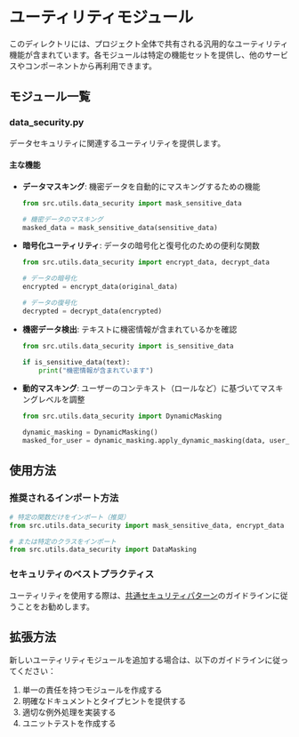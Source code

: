 # ユーティリティモジュール

このディレクトリには、プロジェクト全体で共有される汎用的なユーティリティ機能が含まれています。各モジュールは特定の機能セットを提供し、他のサービスやコンポーネントから再利用できます。

## モジュール一覧

### data_security.py

データセキュリティに関連するユーティリティを提供します。

#### 主な機能

- **データマスキング**: 機密データを自動的にマスキングするための機能
  ```python
  from src.utils.data_security import mask_sensitive_data
  
  # 機密データのマスキング
  masked_data = mask_sensitive_data(sensitive_data)
  ```

- **暗号化ユーティリティ**: データの暗号化と復号化のための便利な関数
  ```python
  from src.utils.data_security import encrypt_data, decrypt_data
  
  # データの暗号化
  encrypted = encrypt_data(original_data)
  
  # データの復号化
  decrypted = decrypt_data(encrypted)
  ```

- **機密データ検出**: テキストに機密情報が含まれているかを確認
  ```python
  from src.utils.data_security import is_sensitive_data
  
  if is_sensitive_data(text):
      print("機密情報が含まれています")
  ```

- **動的マスキング**: ユーザーのコンテキスト（ロールなど）に基づいてマスキングレベルを調整
  ```python
  from src.utils.data_security import DynamicMasking
  
  dynamic_masking = DynamicMasking()
  masked_for_user = dynamic_masking.apply_dynamic_masking(data, user_context)
  ```

## 使用方法

### 推奨されるインポート方法

```python
# 特定の関数だけをインポート（推奨）
from src.utils.data_security import mask_sensitive_data, encrypt_data

# または特定のクラスをインポート
from src.utils.data_security import DataMasking
```

### セキュリティのベストプラクティス

ユーティリティを使用する際は、[共通セキュリティパターン](../../docs/security/common_security_patterns.md)のガイドラインに従うことをお勧めします。

## 拡張方法

新しいユーティリティモジュールを追加する場合は、以下のガイドラインに従ってください：

1. 単一の責任を持つモジュールを作成する
2. 明確なドキュメントとタイプヒントを提供する
3. 適切な例外処理を実装する
4. ユニットテストを作成する